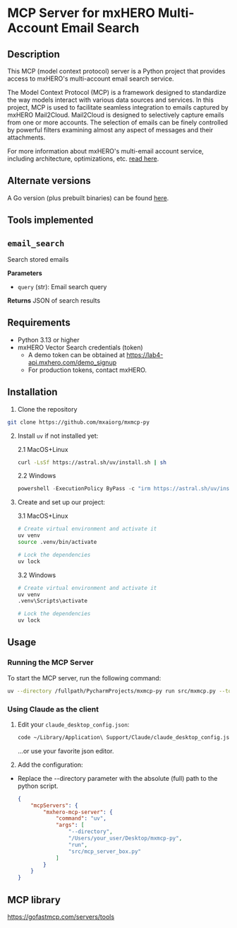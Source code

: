 # MCP Server for mxHERO Multi-Account Email Search

## Description

This MCP (model context protocol) server is a Python project that provides access to mxHERO's multi-account email search service.

The Model Context Protocol (MCP) is a framework designed to standardize the way models interact with various data sources and services. In this project, MCP is used to facilitate seamless integration to emails captured by mxHERO Mail2Cloud. Mail2Cloud is designed to selectively capture emails from one or more accounts. The selection of emails can be finely controlled by powerful filters examining almost any aspect of messages and their attachments.

For more information about mxHERO's multi-email account service, including architecture, optimizations, etc. [read here](https://mxhero.com).

## Alternate versions

A Go version (plus prebuilt binaries) can be found [here](https://github.com/mxaiorg/mxmcp).


## Tools implemented

## `email_search`
Search stored emails

**Parameters**
- `query` (str): Email search query

**Returns** JSON of search results

## Requirements

- Python 3.13 or higher
- mxHERO Vector Search credentials (token)
  - A demo token can be obtained at https://lab4-api.mxhero.com/demo_signup
  - For production tokens, contact mxHERO.

## Installation

1. Clone the repository

```sh
git clone https://github.com/mxaiorg/mxmcp-py
```

2. Install `uv` if not installed yet:

    2.1 MacOS+Linux

    ```sh
    curl -LsSf https://astral.sh/uv/install.sh | sh
    ```

    2.2 Windows

    ```powershell
    powershell -ExecutionPolicy ByPass -c "irm https://astral.sh/uv/install.ps1 | iex"
    ```
    
3. Create and set up our project:

    3.1 MacOS+Linux

    ```sh
    # Create virtual environment and activate it
    uv venv
    source .venv/bin/activate

    # Lock the dependencies
    uv lock
    ```

    3.2 Windows

    ```sh
    # Create virtual environment and activate it
    uv venv
    .venv\Scripts\activate

    # Lock the dependencies
    uv lock
    ```

## Usage

### Running the MCP Server

To start the MCP server, run the following command:

```sh
uv --directory /fullpath/PycharmProjects/mxmcp-py run src/mxmcp.py --token "my_token"
```

### Using Claude as the client

1. Edit your `claude_desktop_config.json`:

    ```sh
    code ~/Library/Application\ Support/Claude/claude_desktop_config.json
    ```
   
   ...or use your favorite json editor.


2. Add the configuration:

* Replace the --directory parameter with the absolute (full) path to the python script.

    ```json
    {
        "mcpServers": {
            "mxhero-mcp-server": {
                "command": "uv",
                "args": [
                    "--directory",
                    "/Users/your_user/Desktop/mxmcp-py",
                    "run",
                    "src/mcp_server_box.py"
                ]
            }
        }
    }
    ```


## MCP library

https://gofastmcp.com/servers/tools
